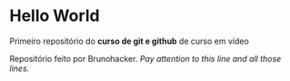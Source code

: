 # Hello World
 Primeiro repositório do **curso de git e github** de curso em vídeo

 Repositório feito por Brunohacker.
 *Pay attention to this line and all those lines.*
